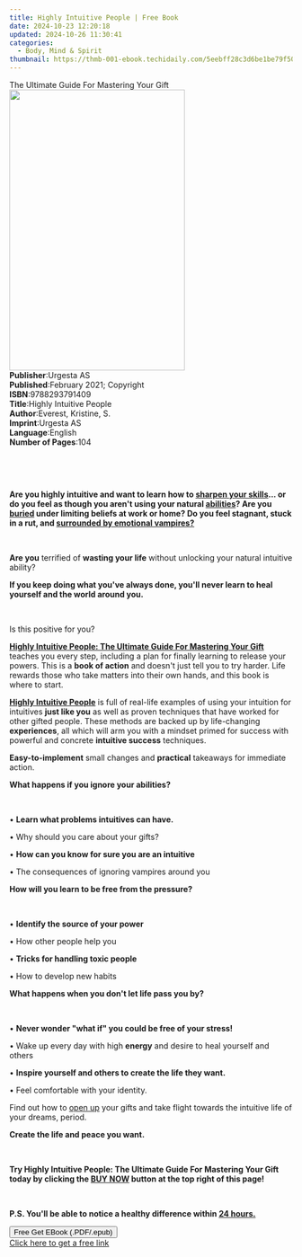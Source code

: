 ```yaml
---
title: Highly Intuitive People | Free Book
date: 2024-10-23 12:20:18
updated: 2024-10-26 11:30:41
categories:
  - Body, Mind & Spirit
thumbnail: https://thmb-001-ebook.techidaily.com/5eebff28c3d6be1be79f503a26f658d746cc1689c742fa6d35771300da07d3f5.jpg
---
```

<main id="book-container">
  <div class="flex flex-col">
    <div class="book-brief flex-1 py-6 px-4 sm:p-6 md:py-10 md:px-8">
      <!-- brief-->
      <div class="book-brief-main">
        The Ultimate Guide For Mastering Your Gift
      </div>
    </div>
    <div
      class="book-meta-info flex-1 grid gap-4 col-start-1 col-end-3 row-start-1 sm:mb-6 sm:grid-cols-4 lg:gap-6 lg:col-start-2 lg:row-end-6 lg:row-span-6 lg:mb-0"
    >
      <div
        class="book-meta-info-left place-content-center mt-4 p-4 text-sm leading-6 col-start-2 col-span-2 dark:text-slate-400"
      >
        <img
          class="w-full h-500 object-cover rounded-lg sm:h-255 sm:col-span-2 lg:col-span-full"
          src="https://img-001-ebook.techidaily.com/db29f0fe1deffb35e9fc56f843b0dc3c8baeece0d7d029514b0884a9c0979e7c.jpg"
          alt=""
          width="312"
          height="500"
        />
      </div>
      <div
        class="book-meta-info-right mt-2 col-start-1 row-start-2 col-span-3 self-center"
      >
        <!-- meta data  -->
        <div class="flex flex-col px-4 md:px-8">
          <div class="flex-1">
            <strong>Publisher</strong>:<span class="px-2">Urgesta AS</span>
          </div>
          <div class="flex-1">
            <strong>Published</strong>:<span class="px-2"
              >February 2021; Copyright</span
            >
          </div>
          <div class="flex-1">
            <strong>ISBN</strong>:<span class="px-2">9788293791409</span>
          </div>
          <div class="flex-1">
            <strong>Title</strong>:<span class="px-2"
              >Highly Intuitive People</span
            >
          </div>
          <div class="flex-1">
            <strong>Author</strong>:<span class="px-2"
              >Everest, Kristine, S.</span
            >
          </div>
          <div class="flex-1">
            <strong>Imprint</strong>:<span class="px-2">Urgesta AS</span>
          </div>
          <div class="flex-1">
            <strong>Language</strong>:<span class="px-2">English</span>
          </div>
          <div class="flex-1">
            <strong>Number of Pages</strong>:<span class="px-2">104</span>
          </div>
        </div>
      </div>
    </div>
    <div class="book-description flex-1 py-6 px-4 sm:p-6 md:py-10 md:px-8">
      <div class="book-description-main">
        <div accordion-content="" id="description">
          <p>​</p>
          <p>​</p>
          <strong
            ><strong>Are you </strong>highly intuitive and want to learn how to
            <u>sharpen your skills</u>... or do you feel as though you aren't
            using your natural <u>abilities</u>? <strong>Are you</strong>
            <u>buried</u> under limiting beliefs at work or home?
            <strong>Do you</strong> feel stagnant, stuck in a rut, and
            <u>surrounded by emotional vampires?</u></strong
          >
          <p><br /></p>
          <p>
            <strong>Are you</strong> terrified of
            <strong>wasting your life</strong> without unlocking your natural
            intuitive ability?
          </p>
          <p></p>
          <strong
            ><strong>If you</strong> keep doing what you've always done, you'll
            never learn to heal yourself and the world around you.</strong
          >
          <p><br /></p>
          <p>Is this positive for you?</p>
          <p></p>
          <p>
            <strong
              ><u
                >Highly Intuitive People: The Ultimate Guide For Mastering Your
                Gift</u
              ></strong
            >
            teaches you every step, including a plan for finally learning to
            release your powers. This is a <strong>book of action</strong> and
            doesn't just tell you to try harder. Life rewards those who take
            matters into their own hands, and this book is where to start.
          </p>
          <p></p>
          <p>
            <strong><u>Highly Intuitive People</u></strong> is full of real-life
            examples of using your intuition for intuitives
            <strong>just like you</strong> as well as proven techniques that
            have worked for other gifted people. These methods are backed up by
            life-changing <strong>experiences</strong>, all which will arm you
            with a mindset primed for success with powerful and concrete
            <strong>intuitive success</strong> techniques.
          </p>
          <p></p>
          <p>
            <strong>Easy-to-implement</strong> small changes and
            <strong>practical</strong> takeaways for immediate action.
          </p>
          <p></p>
          <strong
            ><strong>What happens if you ignore your abilities?</strong></strong
          >
          <p><br /></p>
          <p>• <strong>Learn what problems intuitives can have.</strong></p>
          <p>• Why should you care about your gifts?</p>
          <p>
            • <strong>How can you know for sure you are an intuitive</strong>
          </p>
          <p>• The consequences of ignoring vampires around you</p>
          <p></p>
          <strong
            ><strong
              >How will you learn to be free from the pressure?</strong
            ></strong
          >
          <p><br /></p>
          <p>• <strong>Identify the source of your power</strong></p>
          <p>• How other people help you</p>
          <p>• <strong>Tricks for handling toxic people</strong></p>
          <p>• How to develop new habits</p>
          <p></p>
          <strong
            ><strong
              >What happens when you don't let life pass you by?</strong
            ></strong
          >
          <p><br /></p>
          <p>
            •
            <strong
              >Never wonder "what if" you could be free of your stress!</strong
            >
          </p>
          <p>
            • Wake up every day with high <strong>energy</strong> and desire to
            heal yourself and others
          </p>
          <p>
            •
            <strong
              >Inspire yourself and others to create the life they want.
            </strong>
          </p>
          <p>• Feel comfortable with your identity.</p>
          <p></p>
          <p>
            Find out how to <u>open up</u> your gifts and take flight towards
            the intuitive life of your dreams, period.
          </p>
          <p></p>
          <strong><strong>Create the life and peace you want.</strong></strong>
          <p><br /></p>
          <strong
            >Try Highly Intuitive People: The Ultimate Guide For Mastering Your
            Gift today by clicking the <u>BUY NOW</u> button at the top right of
            this page!</strong
          >
          <p><br /></p>
          <p>
            <strong
              >P.S. You'll be able to notice a healthy difference within
              <u>24 hours.</u></strong
            >
          </p>
        </div>
        <div class="accordion-fader"></div>
      </div>
    </div>
    <div class="book-excerpts flex-1 py-6 px-4 sm:p-6 md:py-10 md:px-8"></div>
    <div
      class="book-about-author flex-1 py-6 px-4 sm:p-6 md:py-10 md:px-8"
    ></div>
    <div class="book-free-get flex-1 py-6 px-4 sm:p-6 md:py-10 md:px-8">
      <button
        id="btn-free-get"
        class="bg-blue-500 hover:bg-blue-700 text-white font-bold py-2 px-4 rounded"
      >
        Free Get EBook (.PDF/.epub)
      </button>
      <div id="countdown-display" class="px-2 text-lg mt-2"></div>
      <a
        id="free-link"
        class="hidden bg-blue-500 hover:bg-blue-700 text-white font-bold py-2 px-4 rounded"
        href="https://www.ebooks.com/en-us/book/210232960/highly-intuitive-people/everest-kristine-s/"
        target="_blank"
        >Click here to get a free link</a
      >
    </div>
    <script>
      let countdownTime = 0;
      let countdownInterval = null;
      document
        .getElementById('btn-free-get')
        .addEventListener('click', startCountdown);
      function startCountdown() {
        countdownTime = new Date().getTime() + 60000 * 3;
        countdownInterval = setInterval(updateCountdown, 1000);
        document.getElementById('btn-free-get').disabled = true;
        document
          .getElementById('btn-free-get')
          .classList.add('bg-gray-500', 'cursor-not-allowed');
      }
      function updateCountdown() {
        let currentTime = new Date().getTime();
        let timeLeft = countdownTime - currentTime;
        let secondsLeft = Math.floor(timeLeft / 1000);
        document.getElementById('countdown-display').innerHTML =
          `Remaining time: ${secondsLeft} seconds.`;
        if (secondsLeft <= 0) {
          clearInterval(countdownInterval);
          document.getElementById('btn-free-get').classList.add('hidden');
          document.getElementById('free-link').classList.remove('hidden');
          document.getElementById('countdown-display').innerHTML = '';
        }
      }
    </script>
  </div>
</main>
